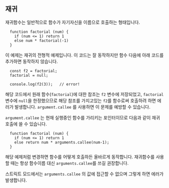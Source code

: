 ## 재귀

재귀함수는 일반적으로 함수가 자기자신을 이름으로 호출하는 형태입니다.

```
  function factorial (num) {
    if (num <= 1) return 1
    else num * factorial(-1)
  }
  ```
  
이 예제는 재귀의 전형적 예제입니다. 이 코드는 잘 동작하지만 함수 다음에 아래 코드를 추가하면 동작하지 않습니다.

```
  const f2 = factorial;
  factorial = null;

  console.log(f2(3));   // error!
```

해당 코드에서 원래 함수(`factorial`)에 대한 참조는 `f2` 변수에 저장되었고, `factorial` 변수에 `null`을 한정했으므로 해당 참조를 가지고있는 `f2`를 함수로써 호출하려 하면 에러가 발생합니다. `argument.callee` 를 사용하면 이 문제를 예방할 수 있습니다.

`argument.callee` 는 현재 실행중인 함수를 가리키는 포인터이므로 다음과 같이 재귀 호출에 쓸 수 있습니다.

```
  function factorial (num) {
    if (num <= 1) return 1
    else return num * arguments.callee(num-1);
  }
```
해당 예제처럼 변경하면 함수를 어떻게 호출하든 올바르게 동작합니다. 재귀함수를 사용할 때는 항상 함수이름 대신 `arguments.callee`를 쓰길 권장합니다. 

스트릭트 모드에서는 `arguments.callee` 의 값에 접근할 수 없으며 그렇게 하면 에러가 발생합니다.

